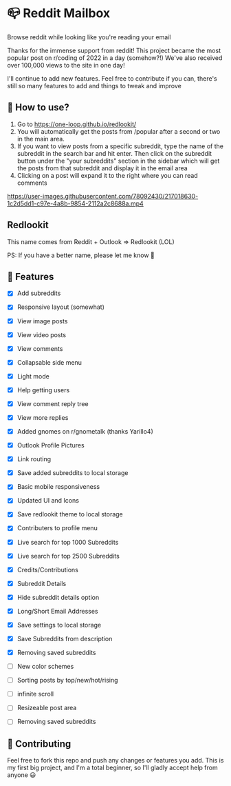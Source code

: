 # 📪 Reddit Mailbox
Browse reddit while looking like you're reading your email

Thanks for the immense support from reddit! This project became the most popular post on r/coding of 2022 in a day (somehow?!) We've also received over 100,000 views to the site in one day!

I'll continue to add new features. Feel free to contribute if you can, there's still so many features to add and things to tweak and improve

## 📌 How to use?
1. Go to https://one-loop.github.io/redlookit/
2. You will automatically get the posts from /popular after a second or two in the main area.
3. If you want to view posts from a specific subreddit, type the name of the subreddit in the search bar and hit enter. Then click on the subreddit button under the "your subreddits" section in the sidebar which will get the posts from that subreddit and display it in the email area
4. Clicking on a post will expand it to the right where you can read comments

https://user-images.githubusercontent.com/78092430/217018630-1c2d5dd1-c97e-4a8b-9854-2112a2c8688a.mp4

## Redlookit

This name comes from Reddit + Outlook => Redlookit (LOL)

PS: If you have a better name, please let me know 🙏

## 📕 Features
- [x] Add subreddits
- [x] Responsive layout (somewhat)
- [x] View image posts
- [x] View video posts
- [x] View comments
- [x] Collapsable side menu
- [x] Light mode
- [x] Help getting users
- [x] View comment reply tree
- [x] View more replies
- [x] Added gnomes on r/gnometalk (thanks Yarillo4)
- [x] Outlook Profile Pictures
- [x] Link routing
- [x] Save added subreddits to local storage
- [x] Basic mobile responsiveness
- [x] Updated UI and Icons
- [x] Save redlookit theme to local storage
- [x] Contributers to profile menu
- [x] Live search for top 1000 Subreddits
- [x] Live search for top 2500 Subreddits
- [x] Credits/Contributions
- [x] Subreddit Details
- [x] Hide subreddit details option
- [x] Long/Short Email Addresses
- [x] Save settings to local storage
- [x] Save Subreddits from description
- [x] Removing saved subreddits
- [ ] New color schemes
- [ ] Sorting posts by top/new/hot/rising
- [ ] infinite scroll
- [ ] Resizeable post area
- [ ] Removing saved subreddits


## 💙 Contributing
Feel free to fork this repo and push any changes or features you add. This is my first big project, and I'm a total beginner, so I'll gladly accept help from anyone 😃
